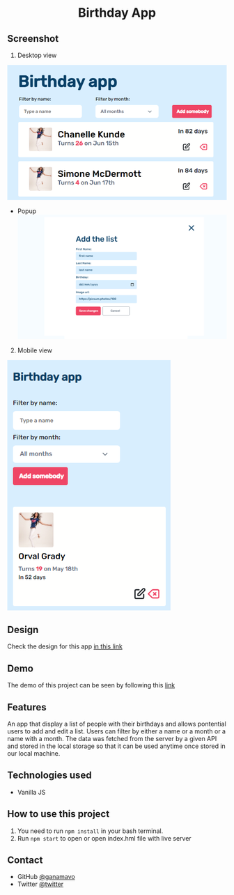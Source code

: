 <h1 align="center">Birthday App</h1>

## Screenshot

1. Desktop view

![Desktop screeshot](./assets/finished_app_screenshot.png)
  - Popup 
![Popup screenshot](./assets/popup_screenshot.png)

2. Mobile view

![Popup screenshot](./assets/mobile_screenshot.png)

## Design
  Check the design for this app [in this link](https://www.figma.com/file/dqm7MLlazeGPjqyi3UU3fM/Birthday-App-(Copy)?node-id=7%3A72)
## Demo
 The demo of this project can be seen by following this [link](https://birthday-app-rinon.netlify.app/)
## Features
An app that display a list of people with their birthdays and allows pontential users to add and edit a list. 
Users can filter by either a name or a month or a name with a month.
The data was fetched from the server by a given API and stored in the local storage so that it can be used anytime once stored in our local machine.
 
## Technologies used
- Vanilla JS
 
## How to use this project
1. You need to run `npm install` in your bash terminal.
1. Run `npm start` to open or open index.hml file with live server

## Contact
 
-  GitHub [@ganamavo](https://github.com/ganamavo)
-  Twitter [@twitter](https://twitter.com/Tojo_Rinon)
